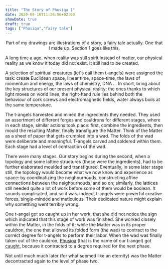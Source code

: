 ```yaml
---
title: "The Story of Phusiqa 1"
date: 2020-08-16T11:26:56+02:00
showDate: true
draft: true
tags: ["Phusiqa","fairy tale"]
---
```


<center> Part of my drawings are illustrations of a story, a fairy tale actually. One that I made up. Section 1 goes like this. </center>

A long time a ago, when reality was still spirit instead of matter, our physical reality as we know it today did not exist. It still had to be created. 

A selection of spiritual creatures (let's call them t-angels) were assigned the task: create Euclidean space, linear time, space-time, the laws of momentum and energy, the laws of chemistry, DNA ... In short, bring about the key structures of our present physical reality; the ones thanks to which light moves on world lines, the right-hand rule lies behind both the behaviour of cork screws and electromagnetic fields, water always boils at the same temperature. 

The t-angels harvested and mined the ingredients they needed. They used an assortment of different forges and cauldrons for different stages, where in each stage, similar actions took place: first, combine the ingredients, then mould the resulting Matter, finally transfigure the Matter. Think of the Matter as a sheet of paper that gets crumpled into a wad. The folds of the wad were deliberate and meaningful. T-angels carved and soldered within them. Each stage had a level of contraction of the wad. 

There were many stages. Our story begins during the second, when a topology and some lattice structures (those were the ingredients), had to be further elaborated moulded and transfigured. Eventually, in some later stage still, the topology would become what we now know and experience as space: by coordinatizing the neighourhouds, constructing affine connections between the neighourhouds, and so on; similarly, the lattices still needed quite a lot of work before some of them would be boolean. It sounds complicated, and so it was. Indeed, t-angels were powerful creative forces, single-minded and meticulous. Their dedicated nature might explain why something went terribly wrong. 

One t-angel got so caught up in her work, that she did not notice the sign which indicated that this stage of work was finished. She worked closely within the Matter, in the folds of it; while the Matter was in its proper cauldron, the one that allowed its folded form (the wad) to contract to the correct degree for t-angels to perform their labor. When the wad was finally taken out of the cauldron, [Phusiqa](https://wimchristiaenszelf.netlify.app/portfolio/phusiqa.jpg) (that is the name of our t-angel) got [caught](https://www.instagram.com/p/B0L2NNFIH7A/), because it contracted to a degree required for the next phase. 

Not until much much later (for what seemed like an eternity) was the Matter decontracted again to the level of phase two. 



